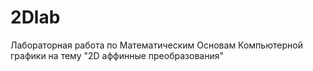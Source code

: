 # 2Dlab
Лабораторная работа по Математическим Основам Компьютерной графики на тему "2D аффинные преобразования"
